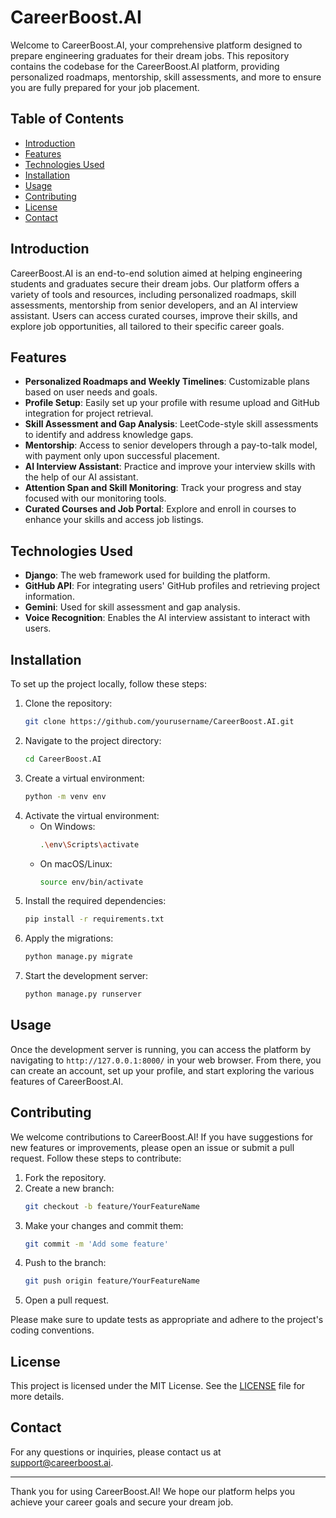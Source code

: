 # CareerBoost.AI

Welcome to CareerBoost.AI, your comprehensive platform designed to prepare engineering graduates for their dream jobs. This repository contains the codebase for the CareerBoost.AI platform, providing personalized roadmaps, mentorship, skill assessments, and more to ensure you are fully prepared for your job placement.

## Table of Contents

- [Introduction](#introduction)
- [Features](#features)
- [Technologies Used](#technologies-used)
- [Installation](#installation)
- [Usage](#usage)
- [Contributing](#contributing)
- [License](#license)
- [Contact](#contact)

## Introduction

CareerBoost.AI is an end-to-end solution aimed at helping engineering students and graduates secure their dream jobs. Our platform offers a variety of tools and resources, including personalized roadmaps, skill assessments, mentorship from senior developers, and an AI interview assistant. Users can access curated courses, improve their skills, and explore job opportunities, all tailored to their specific career goals.

## Features

- **Personalized Roadmaps and Weekly Timelines**: Customizable plans based on user needs and goals.
- **Profile Setup**: Easily set up your profile with resume upload and GitHub integration for project retrieval.
- **Skill Assessment and Gap Analysis**: LeetCode-style skill assessments to identify and address knowledge gaps.
- **Mentorship**: Access to senior developers through a pay-to-talk model, with payment only upon successful placement.
- **AI Interview Assistant**: Practice and improve your interview skills with the help of our AI assistant.
- **Attention Span and Skill Monitoring**: Track your progress and stay focused with our monitoring tools.
- **Curated Courses and Job Portal**: Explore and enroll in courses to enhance your skills and access job listings.

## Technologies Used

- **Django**: The web framework used for building the platform.
- **GitHub API**: For integrating users' GitHub profiles and retrieving project information.
- **Gemini**: Used for skill assessment and gap analysis.
- **Voice Recognition**: Enables the AI interview assistant to interact with users.

## Installation

To set up the project locally, follow these steps:

1. Clone the repository:
    ```sh
    git clone https://github.com/yourusername/CareerBoost.AI.git
    ```
2. Navigate to the project directory:
    ```sh
    cd CareerBoost.AI
    ```
3. Create a virtual environment:
    ```sh
    python -m venv env
    ```
4. Activate the virtual environment:
    - On Windows:
        ```sh
        .\env\Scripts\activate
        ```
    - On macOS/Linux:
        ```sh
        source env/bin/activate
        ```
5. Install the required dependencies:
    ```sh
    pip install -r requirements.txt
    ```
6. Apply the migrations:
    ```sh
    python manage.py migrate
    ```
7. Start the development server:
    ```sh
    python manage.py runserver
    ```

## Usage

Once the development server is running, you can access the platform by navigating to `http://127.0.0.1:8000/` in your web browser. From there, you can create an account, set up your profile, and start exploring the various features of CareerBoost.AI.

## Contributing

We welcome contributions to CareerBoost.AI! If you have suggestions for new features or improvements, please open an issue or submit a pull request. Follow these steps to contribute:

1. Fork the repository.
2. Create a new branch:
    ```sh
    git checkout -b feature/YourFeatureName
    ```
3. Make your changes and commit them:
    ```sh
    git commit -m 'Add some feature'
    ```
4. Push to the branch:
    ```sh
    git push origin feature/YourFeatureName
    ```
5. Open a pull request.

Please make sure to update tests as appropriate and adhere to the project's coding conventions.

## License

This project is licensed under the MIT License. See the [LICENSE](LICENSE) file for more details.

## Contact

For any questions or inquiries, please contact us at support@careerboost.ai.

---

Thank you for using CareerBoost.AI! We hope our platform helps you achieve your career goals and secure your dream job.

